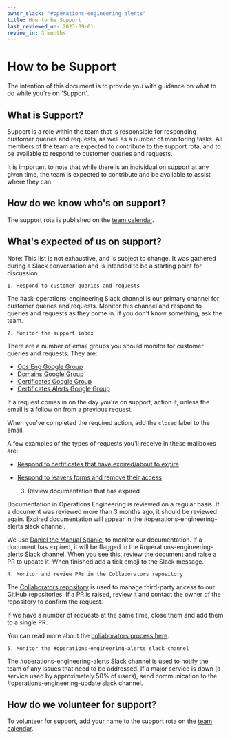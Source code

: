 ```yaml
---
owner_slack: "#operations-engineering-alerts"
title: How to be Support
last_reviewed_on: 2023-09-01
review_in: 3 months
---
```


# How to be Support

The intention of this document is to provide you with guidance on what to do while you're on 'Support'.

## What is Support?

Support is a role within the team that is responsible for responding customer queries and requests, as well as a number of monitoring tasks.
All members of the team are expected to contribute to the support rota, and to be available to respond to customer queries and requests.

It is important to note that while there is an individual on support at any given time, the team is expected to contribute and be available to assist where they can.

## How do we know who's on support?

The support rota is published on the [team calendar](https://calendar.google.com/calendar/embed?src=c_rqkd9jdtg9kgditulka4ocit78%40group.calendar.google.com&ctz=Europe%2FLondon).

## What's expected of us on support?

Note: This list is not exhaustive, and is subject to change. It was gathered during a Slack conversation and is intended to be a starting point for discussion.

    1. Respond to customer queries and requests

The #ask-operations-engineering Slack channel is our primary channel for customer queries and requests.
Monitor this channel and respond to queries and requests as they come in. If you don't know something, ask the team.

    2. Monitor the support inbox

There are a number of email groups you should monitor for customer queries and requests. They are:

- [Ops Eng Google Group](https://groups.google.com/a/digital.justice.gov.uk/g/operations-engineering)
- [Domains Google Group](https://groups.google.com/a/digital.justice.gov.uk/g/domains)
- [Certificates Google Group](https://groups.google.com/a/digital.justice.gov.uk/g/certificates)
- [Certificates Alerts Google Group](https://groups.google.com/a/digital.justice.gov.uk/g/certificate_alerts)

If a request comes in on the day you're on support, action it, unless the email is a follow on from a previous request.

When you've completed the required action, add the `closed` label to the email.

A few examples of the types of requests you'll receive in these mailboxes are:

- [Respond to certificates that have expired/about to expire](../../certificates/respond-to-expired-certificates.html)
- [Respond to leavers forms and remove their access](respond-to-leavers.html)

  3. Review documentation that has expired

Documentation in Operations Engineering is reviewed on a regular basis.
If a document was reviewed more than 3 months ago, it should be reviewed again. Expired documentation will appear in the #operations-engineering-alerts slack channel.

We use [Daniel the Manual Spaniel](https://technology.blog.gov.uk/2020/09/25/keeping-tech-docs-up-to-date-with-daniel-the-manual-spaniel/)
to monitor our documentation. If a document has expired, it will be flagged in the #operations-engineering-alerts Slack channel.
When you see this, review the document and raise a PR to update it. When finished add a tick emoji to the Slack message.

    4. Monitor and review PRs in the Collaborators repository

The [Collaborators repository](https://github.com/ministryofjustice/github-collaborators/pulls) is used to manage
third-party access to our GitHub repositories. If a PR is raised, review it and contact the owner of the repository to confirm the request.

If we have a number of requests at the same time, close them and add them to a single PR.

You can read more about the [collaborators process here](https://github.com/ministryofjustice/github-collaborators/blob/main/README.md).

    5. Monitor the #operations-engineering-alerts slack channel

The #operations-engineering-alerts Slack channel is used to notify the team of any issues that need to be addressed.
If a major service is down (a service used by approximately 50% of users), send communication to the #operations-engineering-update slack channel.

## How do we volunteer for support?

To volunteer for support, add your name to the support rota on the [team calendar](https://calendar.google.com/calendar/embed?src=c_rqkd9jdtg9kgditulka4ocit78%40group.calendar.google.com&ctz=Europe%2FLondon).
